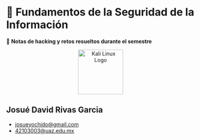 # 🔐 **Fundamentos de la Seguridad de la Información**

📌 **Notas de hacking y retos resueltos durante el semestre**

<div align="center"> <img src="https://seeklogo.com/images/K/kali-linux-dragon-logo-7F7F24447E-seeklogo.com.png" alt="Kali Linux Logo" width="120"> </div>

## Josué David Rivas Garcia
- [josueyochido@gmail.com](mailto:josueyochido@gmail.com)
- [42103003@uaz.edu.mx](mailto:42103003@uaz.edu.mx)

